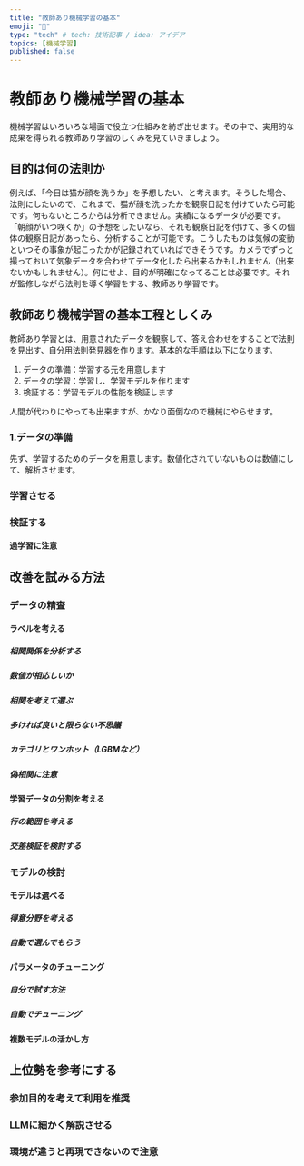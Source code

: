 ```yaml
---
title: "教師あり機械学習の基本"
emoji: "📘"
type: "tech" # tech: 技術記事 / idea: アイデア
topics: [機械学習]
published: false
---
```

# 教師あり機械学習の基本

機械学習はいろいろな場面で役立つ仕組みを紡ぎ出せます。その中で、実用的な成果を得られる教師あり学習のしくみを見ていきましょう。

## 目的は何の法則か

例えば、「今日は猫が顔を洗うか」を予想したい、と考えます。そうした場合、法則にしたいので、これまで、猫が顔を洗ったかを観察日記を付けていたら可能です。何もないところからは分析できません。実績になるデータが必要です。「朝顔がいつ咲くか」の予想をしたいなら、それも観察日記を付けて、多くの個体の観察日記があったら、分析することが可能です。こうしたものは気候の変動といつその事象が起こったかが記録されていればできそうです。カメラでずっと撮っておいて気象データを合わせてデータ化したら出来るかもしれません（出来ないかもしれません）。何にせよ、目的が明確になってることは必要です。それが監修しながら法則を導く学習をする、教師あり学習です。


## 教師あり機械学習の基本工程としくみ

教師あり学習とは、用意されたデータを観察して、答え合わせをすることで法則を見出す、自分用法則発見器を作ります。基本的な手順は以下になります。

 1. データの準備：学習する元を用意します
 2. データの学習：学習し、学習モデルを作ります
 3. 検証する：学習モデルの性能を検証します

人間が代わりにやっても出来ますが、かなり面倒なので機械にやらせます。

### 1.データの準備
先ず、学習するためのデータを用意します。数値化されていないものは数値にして、解析させます。

### 学習させる
### 検証する
#### 過学習に注意
## 改善を試みる方法
### データの精査
#### ラベルを考える
##### 相関関係を分析する
##### 数値が相応しいか
##### 相関を考えて選ぶ
##### 多ければ良いと限らない不思議
##### カテゴリとワンホット（LGBMなど）
##### 偽相関に注意
#### 学習データの分割を考える
##### 行の範囲を考える
##### 交差検証を検討する
### モデルの検討
#### モデルは選べる
##### 得意分野を考える
##### 自動で選んでもらう
#### パラメータのチューニング
##### 自分で試す方法
##### 自動でチューニング
#### 複数モデルの活かし方
## 上位勢を参考にする
### 参加目的を考えて利用を推奨
### LLMに細かく解説させる
### 環境が違うと再現できないので注意